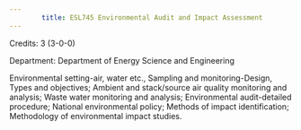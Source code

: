```yaml
---
        title: ESL745 Environmental Audit and Impact Assessment
---
```

Credits: 3 (3-0-0)

Department: Department of Energy Science and Engineering

Environmental setting-air, water etc., Sampling and monitoring-Design, Types and objectives; Ambient and stack/source air quality monitoring and analysis; Waste water monitoring and analysis; Environmental audit-detailed procedure; National environmental policy; Methods of impact identification; Methodology of environmental impact studies.